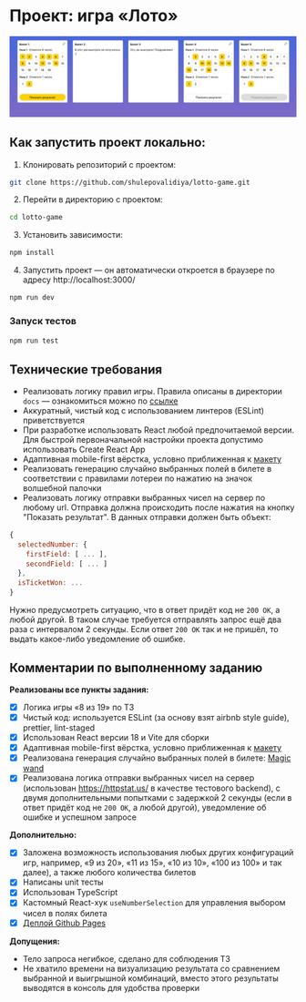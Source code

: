 # Проект: игра «Лото»
![app.png](docs/img/app.png)

## Как запустить проект локально:
1. Клонировать репозиторий с проектом:
```bash
git clone https://github.com/shulepovalidiya/lotto-game.git
```
2. Перейти в директорию с проектом:
```bash
cd lotto-game
```
3. Установить зависимости:
```bash
npm install
```
4. Запустить проект — он автоматически откроется в браузере по адресу http://localhost:3000/
```bash
npm run dev
```
### Запуск тестов
```bash
npm run test
```

## Технические требования
- Реализовать логику правил игры. Правила описаны в директории `docs` — 
ознакомиться можно по [ссылке](docs/games/8_out_of_19.md)
- Аккуратный, чистый код с использованием линтеров (ESLint) приветствуется 
- При разработке использовать React любой предпочитаемой версии. Для быстрой первоначальной настройки проекта допустимо использовать Create React App
- Адаптивная mobile-first вёрстка, условно приближенная к [макету](https://www.figma.com/file/VDraSBJhGzDKP33eS4IBbp6Z/Finch_test)
- Реализовать генерацию случайно выбранных полей в билете в соответствии с правилами лотереи по нажатию на значок волшебной палочки
- Реализовать логику отправки выбранных чисел на сервер по любому url. Отправка должна происходить после нажатия на кнопку "Показать результат". В данных отправки должен быть объект:
```javascript
{
  selectedNumber: { 
    firstField: [ ... ], 
    secondField: [ ... ] 
  },
  isTicketWon: ...
}
```
Нужно предусмотреть ситуацию, что в ответ придёт код не `200 OK`, а любой другой. 
В таком случае требуется отправлять запрос ещё два раза с интервалом 2 секунды. Если ответ `200 OK` так и не пришёл, то выдать какое-либо уведомление об ошибке.


## Комментарии по выполненному заданию

**Реализованы все пункты задания:**
- [x] Логика игры «8 из 19» по ТЗ
- [x] Чистый код: используется ESLint (за основу взят airbnb style guide), prettier, lint-staged
- [x] Использован React версии 18 и Vite для сборки
- [x] Адаптивная mobile-first вёрстка, условно приближенная к [макету](https://www.figma.com/file/VDraSBJhGzDKP33eS4IBbp6Z/Finch_test)
- [x] Реализована генерация случайно выбранных полей в билете: [Magic wand](src/components/MagicWand/MagicWand.tsx)
- [x] Реализована логика отправки выбранных чисел на сервер (использован https://httpstat.us/ в качестве тестового backend), с двумя дополнительными попытками с задержкой 2 секунды (если в ответ придёт код не `200 OK`, а любой другой), уведомление об ошибке и успешном запросе

**Дополнительно:**
- [x] Заложена возможность использования любых других конфигураций игр, например, «9 из 20», «11 из 15», «10 из 10», «100 из 100» и так далее), а также любого количества билетов
- [x] Написаны unit тесты
- [x] Использован TypeScript
- [x] Кастомный React-хук `useNumberSelection` для управления выбором чисел в полях билета
- [x] [Деплой Github Pages](https://shulepovalidiya.github.io/lotto-game/)

**Допущения:**
- Тело запроса негибкое, сделано для соблюдения ТЗ
- Не хватило времени на визуализацию результата со сравнением выбранной и выигрышной комбинаций, вместо этого результаты выводятся в консоль для удобства проверки 
